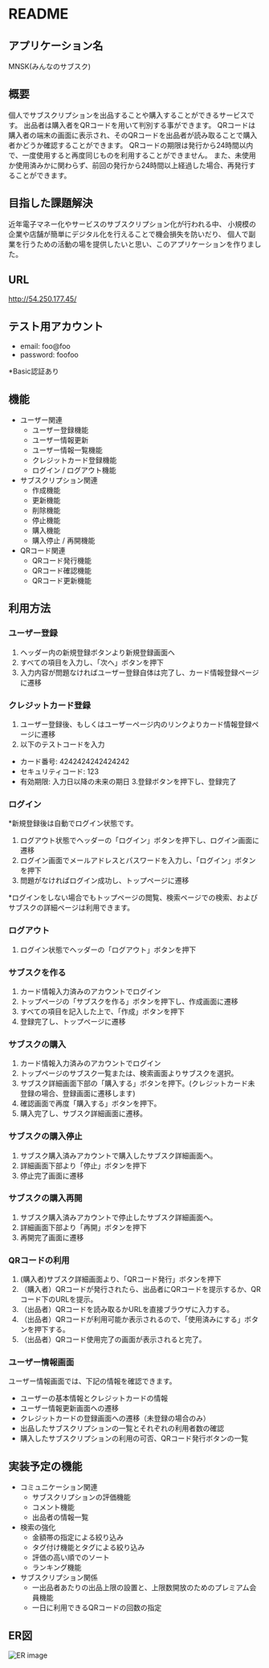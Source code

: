# README

## アプリケーション名

MNSK(みんなのサブスク)

## 概要

個人でサブスクリプションを出品することや購入することができるサービスです。
出品者は購入者をQRコードを用いて判別する事ができます。
QRコードは購入者の端末の画面に表示され、そのQRコードを出品者が読み取ることで購入者かどうか確認することができます。
QRコードの期限は発行から24時間以内で、一度使用すると再度同じものを利用することができません。
また、未使用か使用済みかに関わらず、前回の発行から24時間以上経過した場合、再発行することができます。

## 目指した課題解決

近年電子マネー化やサービスのサブスクリプション化が行われる中、
小規模の企業や店舗が簡単にデジタル化を行えることで機会損失を防いだり、
個人で副業を行うための活動の場を提供したいと思い、このアプリケーションを作りました。

## URL

http://54.250.177.45/

## テスト用アカウント

- email: foo@foo
- password: foofoo

*Basic認証あり

## 機能

- ユーザー関連
  - ユーザー登録機能
  - ユーザー情報更新
  - ユーザー情報一覧機能
  - クレジットカード登録機能
  - ログイン / ログアウト機能
- サブスクリプション関連
  - 作成機能
  - 更新機能
  - 削除機能
  - 停止機能
  - 購入機能
  - 購入停止 / 再開機能
- QRコード関連
  - QRコード発行機能
  - QRコード確認機能
  - QRコード更新機能

## 利用方法

### ユーザー登録
  1. ヘッダー内の新規登録ボタンより新規登録画面へ
  2. すべての項目を入力し、「次へ」ボタンを押下
  3. 入力内容が問題なければユーザー登録自体は完了し、カード情報登録ページに遷移

### クレジットカード登録
  1. ユーザー登録後、もしくはユーザーページ内のリンクよりカード情報登録ページに遷移
  2. 以下のテストコードを入力
   - カード番号: 4242424242424242
   - セキュリティコード: 123
   - 有効期限: 入力日以降の未来の期日
  3.登録ボタンを押下し、登録完了

### ログイン
  *新規登録後は自動でログイン状態です。  
  
  1. ログアウト状態でヘッダーの「ログイン」ボタンを押下し、ログイン画面に遷移
  2. ログイン画面でメールアドレスとパスワードを入力し、「ログイン」ボタンを押下
  3. 問題がなければログイン成功し、トップページに遷移
  
  *ログインをしない場合でもトップページの閲覧、検索ページでの検索、およびサブスクの詳細ページは利用できます。
  
### ログアウト
  1. ログイン状態でヘッダーの「ログアウト」ボタンを押下
  
### サブスクを作る
  1. カード情報入力済みのアカウントでログイン
  2. トップページの「サブスクを作る」ボタンを押下し、作成画面に遷移
  3. すべての項目を記入した上で、「作成」ボタンを押下
  4. 登録完了し、トップページに遷移
  
### サブスクの購入
  1. カード情報入力済みのアカウントでログイン
  2. トップページのサブスク一覧または、検索画面よりサブスクを選択。
  3. サブスク詳細画面下部の「購入する」ボタンを押下。(クレジットカード未登録の場合、登録画面に遷移します)
  4. 確認画面で再度「購入する」ボタンを押下。
  5. 購入完了し、サブスク詳細画面に遷移。
  
### サブスクの購入停止
  1. サブスク購入済みアカウントで購入したサブスク詳細画面へ。
  2. 詳細画面下部より「停止」ボタンを押下
  3. 停止完了画面に遷移

### サブスクの購入再開
  1. サブスク購入済みアカウントで停止したサブスク詳細画面へ。
  2. 詳細画面下部より「再開」ボタンを押下
  3. 再開完了画面に遷移

### QRコードの利用
  1. (購入者)サブスク詳細画面より、「QRコード発行」ボタンを押下
  2. （購入者）QRコードが発行されたら、出品者にQRコードを提示するか、QRコード下のURLを提示。
  3. （出品者）QRコードを読み取るかURLを直接ブラウザに入力する。
  4. （出品者）QRコードが利用可能か表示されるので、「使用済みにする」ボタンを押下する。
  5. （出品者）QRコード使用完了の画面が表示されると完了。
  
### ユーザー情報画面
  ユーザー情報画面では、下記の情報を確認できます。
  - ユーザーの基本情報とクレジットカードの情報
  - ユーザー情報更新画面への遷移
  - クレジットカードの登録画面への遷移（未登録の場合のみ）
  - 出品したサブスクリプションの一覧とそれぞれの利用者数の確認
  - 購入したサブスクリプションの利用の可否、QRコード発行ボタンの一覧

## 実装予定の機能

- コミュニケーション関連
  - サブスクリプションの評価機能
  - コメント機能
  - 出品者の情報一覧
- 検索の強化
  - 金額帯の指定による絞り込み
  - タグ付け機能とタグによる絞り込み
  - 評価の高い順でのソート
  - ランキング機能
- サブスクリプション関係
  - 一出品者あたりの出品上限の設置と、上限数開放のためのプレミアム会員機能
  - 一日に利用できるQRコードの回数の指定

## ER図
![ER image](https://gyazo.com/97cf2205d4041e0aee0c719a3f5943f3)

